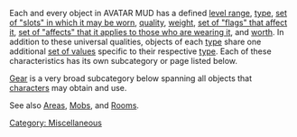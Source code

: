 Each and every object in AVATAR MUD has a defined [level
range](Object_Level.md "wikilink"),
[type](:Category:_Object_Types.md "wikilink"), [set of "slots" in which
it may be worn](Object_Slots.md "wikilink"),
[quality](Object_Quality.md "wikilink"),
[weight](Object_Weight.md "wikilink"), [set of "flags" that affect
it](:Category:_Object_Flags.md "wikilink"), [set of "affects" that it
applies to those who are wearing it](Object_Affects.md "wikilink"), and
[worth](Object_Worth.md "wikilink"). In addition to these universal
qualities, objects of each [type](:Category:_Object_Types.md "wikilink")
share one additional [set of
values](:Category:_Object_Values.md "wikilink") specific to their
respective [type](:Category:_Object_Types.md "wikilink"). Each of these
characteristics has its own subcategory or page listed below.

[Gear](:Category:_Gear.md "wikilink") is a very broad subcategory below
spanning all objects that
[characters](:Category:_Characters.md "wikilink") may obtain and use.

See also [Areas](:Category:_Areas.md "wikilink"),
[Mobs](:Category:_Mobs.md "wikilink"), and
[Rooms](:Category:_Rooms.md "wikilink").

[Category: Miscellaneous](Category:_Miscellaneous "wikilink")
